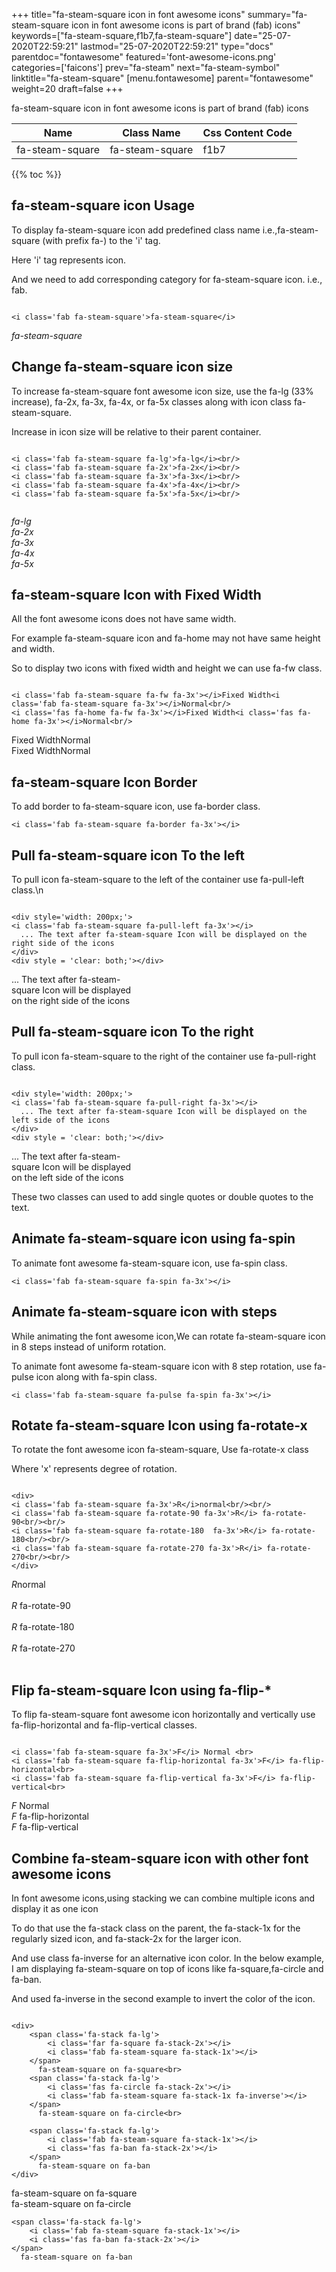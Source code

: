 +++
title="fa-steam-square icon in font awesome icons"
summary="fa-steam-square icon in font awesome icons is part of brand (fab) icons"
keywords=["fa-steam-square,f1b7,fa-steam-square"]
date="25-07-2020T22:59:21"
lastmod="25-07-2020T22:59:21"
type="docs"
parentdoc="fontawesome"
featured='font-awesome-icons.png'
categories=['faicons']
prev="fa-steam"
next="fa-steam-symbol"
linktitle="fa-steam-square"
[menu.fontawesome]
parent="fontawesome"
weight=20
draft=false
+++


fa-steam-square icon in font awesome icons is part of brand (fab) icons

<div class='table-responsive'><table class='table'><thead><tr><th>Name</th><th>Class Name</th><th>Css Content Code</th></tr></thead><tbody><tr><td>fa-steam-square</td><td>fa-steam-square</td><td>f1b7</td></tr></tbody></table></div>


{{% toc %}}


## fa-steam-square icon Usage

To display fa-steam-square icon add predefined class name i.e.,fa-steam-square (with prefix fa-) to the 'i' tag.

Here 'i' tag represents icon.

And we need to add corresponding category for fa-steam-square icon. i.e., fab.


```

<i class='fab fa-steam-square'>fa-steam-square</i>
```

<i class='fab fa-steam-square'>fa-steam-square</i>




## Change fa-steam-square icon size
To increase fa-steam-square font awesome icon size, use the fa-lg (33% increase), fa-2x, fa-3x, fa-4x, or fa-5x classes along with icon class fa-steam-square.

Increase in icon size will be relative to their parent container. 

```

<i class='fab fa-steam-square fa-lg'>fa-lg</i><br/>
<i class='fab fa-steam-square fa-2x'>fa-2x</i><br/>
<i class='fab fa-steam-square fa-3x'>fa-3x</i><br/>
<i class='fab fa-steam-square fa-4x'>fa-4x</i><br/>
<i class='fab fa-steam-square fa-5x'>fa-5x</i><br/>
            
```

<i class='fab fa-steam-square fa-lg'>fa-lg</i><br/>
<i class='fab fa-steam-square fa-2x'>fa-2x</i><br/>
<i class='fab fa-steam-square fa-3x'>fa-3x</i><br/>
<i class='fab fa-steam-square fa-4x'>fa-4x</i><br/>
<i class='fab fa-steam-square fa-5x'>fa-5x</i><br/>
            



## fa-steam-square Icon with Fixed Width 

All the font awesome icons does not have same width.

For example fa-steam-square icon and fa-home may not have same height and width.

So to display two icons with fixed width and height we can use fa-fw class.


```

<i class='fab fa-steam-square fa-fw fa-3x'></i>Fixed Width<i class='fab fa-steam-square fa-3x'></i>Normal<br/>
<i class='fas fa-home fa-fw fa-3x'></i>Fixed Width<i class='fas fa-home fa-3x'></i>Normal<br/>
```

<i class='fab fa-steam-square fa-fw fa-3x'></i>Fixed Width<i class='fab fa-steam-square fa-3x'></i>Normal<br/>
<i class='fas fa-home fa-fw fa-3x'></i>Fixed Width<i class='fas fa-home fa-3x'></i>Normal<br/>



## fa-steam-square Icon Border 

To add border to fa-steam-square icon, use fa-border class.


```
<i class='fab fa-steam-square fa-border fa-3x'></i>

```
<i class='fab fa-steam-square fa-border fa-3x'></i>





## Pull fa-steam-square icon To the left

To pull icon fa-steam-square to the left of the container use fa-pull-left class.\n

```

<div style='width: 200px;'>
<i class='fab fa-steam-square fa-pull-left fa-3x'></i>
  ... The text after fa-steam-square Icon will be displayed on the right side of the icons
</div>
<div style = 'clear: both;'></div>
```

<div style='width: 200px;'>
<i class='fab fa-steam-square fa-pull-left fa-3x'></i>
  ... The text after fa-steam-square Icon will be displayed on the right side of the icons
</div>
<div style = 'clear: both;'></div>




## Pull fa-steam-square icon To the right
To pull icon fa-steam-square to the right of the container use fa-pull-right class.

```

<div style='width: 200px;'>
<i class='fab fa-steam-square fa-pull-right fa-3x'></i>
  ... The text after fa-steam-square Icon will be displayed on the left side of the icons
</div>
<div style = 'clear: both;'></div>
```

<div style='width: 200px;'>
<i class='fab fa-steam-square fa-pull-right fa-3x'></i>
  ... The text after fa-steam-square Icon will be displayed on the left side of the icons
</div>
<div style = 'clear: both;'></div>

These two classes can used to add single quotes or double quotes to the text.


## Animate fa-steam-square icon using fa-spin
To animate font awesome fa-steam-square icon, use fa-spin class.

```
<i class='fab fa-steam-square fa-spin fa-3x'></i>
```
<i class='fab fa-steam-square fa-spin fa-3x'></i>




## Animate fa-steam-square icon with steps
While animating the font awesome icon,We can rotate fa-steam-square icon in 8 steps instead of uniform rotation.

To animate font awesome fa-steam-square icon with 8 step rotation, use fa-pulse icon along with fa-spin class.


```
<i class='fab fa-steam-square fa-pulse fa-spin fa-3x'></i>

```
<i class='fab fa-steam-square fa-pulse fa-spin fa-3x'></i>





## Rotate fa-steam-square Icon using fa-rotate-x
To rotate the font awesome icon fa-steam-square, Use fa-rotate-x class

Where 'x' represents degree of rotation.


```

<div>
<i class='fab fa-steam-square fa-3x'>R</i>normal<br/><br/>
<i class='fab fa-steam-square fa-rotate-90 fa-3x'>R</i> fa-rotate-90<br/><br/> 
<i class='fab fa-steam-square fa-rotate-180  fa-3x'>R</i> fa-rotate-180<br/><br/> 
<i class='fab fa-steam-square fa-rotate-270 fa-3x'>R</i> fa-rotate-270<br/><br/>
</div>
```

<div>
<i class='fab fa-steam-square fa-3x'>R</i>normal<br/><br/>
<i class='fab fa-steam-square fa-rotate-90 fa-3x'>R</i> fa-rotate-90<br/><br/> 
<i class='fab fa-steam-square fa-rotate-180  fa-3x'>R</i> fa-rotate-180<br/><br/> 
<i class='fab fa-steam-square fa-rotate-270 fa-3x'>R</i> fa-rotate-270<br/><br/>
</div>




## Flip fa-steam-square Icon using fa-flip-*
To flip fa-steam-square font awesome icon horizontally and vertically use fa-flip-horizontal and fa-flip-vertical classes. 

```

<i class='fab fa-steam-square fa-3x'>F</i> Normal <br>
<i class='fab fa-steam-square fa-flip-horizontal fa-3x'>F</i> fa-flip-horizontal<br>
<i class='fab fa-steam-square fa-flip-vertical fa-3x'>F</i> fa-flip-vertical<br>
```

<i class='fab fa-steam-square fa-3x'>F</i> Normal <br>
<i class='fab fa-steam-square fa-flip-horizontal fa-3x'>F</i> fa-flip-horizontal<br>
<i class='fab fa-steam-square fa-flip-vertical fa-3x'>F</i> fa-flip-vertical<br>




## Combine fa-steam-square icon with other font awesome icons
In font awesome icons,using stacking we can combine multiple icons and display it as one icon 

To do that use the fa-stack class on the parent, the fa-stack-1x for the regularly sized icon, and fa-stack-2x for the larger icon.

And use class fa-inverse for an alternative icon color. 
In the below example, I am displaying fa-steam-square on top of icons like fa-square,fa-circle and fa-ban.

And used fa-inverse in the second example to invert the color of the icon.

```

<div>
    <span class='fa-stack fa-lg'>
        <i class='far fa-square fa-stack-2x'></i>
        <i class='fab fa-steam-square fa-stack-1x'></i>
    </span>
      fa-steam-square on fa-square<br>
    <span class='fa-stack fa-lg'>
        <i class='fas fa-circle fa-stack-2x'></i>
        <i class='fab fa-steam-square fa-stack-1x fa-inverse'></i>
    </span>
      fa-steam-square on fa-circle<br>

    <span class='fa-stack fa-lg'>
        <i class='fab fa-steam-square fa-stack-1x'></i>
        <i class='fas fa-ban fa-stack-2x'></i>
    </span>
      fa-steam-square on fa-ban
</div>
```

<div>
    <span class='fa-stack fa-lg'>
        <i class='far fa-square fa-stack-2x'></i>
        <i class='fab fa-steam-square fa-stack-1x'></i>
    </span>
      fa-steam-square on fa-square<br>
    <span class='fa-stack fa-lg'>
        <i class='fas fa-circle fa-stack-2x'></i>
        <i class='fab fa-steam-square fa-stack-1x fa-inverse'></i>
    </span>
      fa-steam-square on fa-circle<br>

    <span class='fa-stack fa-lg'>
        <i class='fab fa-steam-square fa-stack-1x'></i>
        <i class='fas fa-ban fa-stack-2x'></i>
    </span>
      fa-steam-square on fa-ban
</div>






